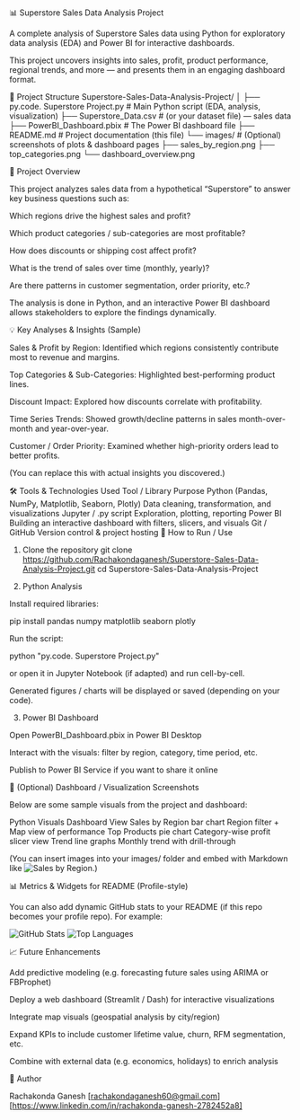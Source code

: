 📊 Superstore Sales Data Analysis Project

A complete analysis of Superstore Sales data using Python for exploratory data analysis (EDA) and Power BI for interactive dashboards.

This project uncovers insights into sales, profit, product performance, regional trends, and more — and presents them in an engaging dashboard format.

📁 Project Structure
Superstore-Sales-Data-Analysis-Project/
│
├── py.code. Superstore Project.py        # Main Python script (EDA, analysis, visualization)
├── Superstore_Data.csv                   # (or your dataset file) — sales data
├── PowerBI_Dashboard.pbix                # The Power BI dashboard file
├── README.md                             # Project documentation (this file)
└── images/                               # (Optional) screenshots of plots & dashboard pages
    ├── sales_by_region.png
    ├── top_categories.png
    └── dashboard_overview.png

🧭 Project Overview

This project analyzes sales data from a hypothetical “Superstore” to answer key business questions such as:

Which regions drive the highest sales and profit?

Which product categories / sub-categories are most profitable?

How does discounts or shipping cost affect profit?

What is the trend of sales over time (monthly, yearly)?

Are there patterns in customer segmentation, order priority, etc.?

The analysis is done in Python, and an interactive Power BI dashboard allows stakeholders to explore the findings dynamically.

💡 Key Analyses & Insights (Sample)

Sales & Profit by Region: Identified which regions consistently contribute most to revenue and margins.

Top Categories & Sub-Categories: Highlighted best-performing product lines.

Discount Impact: Explored how discounts correlate with profitability.

Time Series Trends: Showed growth/decline patterns in sales month-over-month and year-over-year.

Customer / Order Priority: Examined whether high-priority orders lead to better profits.

(You can replace this with actual insights you discovered.)

🛠️ Tools & Technologies Used
Tool / Library	Purpose
Python (Pandas, NumPy, Matplotlib, Seaborn, Plotly)	Data cleaning, transformation, and visualizations
Jupyter / .py script	Exploration, plotting, reporting
Power BI	Building an interactive dashboard with filters, slicers, and visuals
Git / GitHub	Version control & project hosting
🚀 How to Run / Use
1. Clone the repository
git clone https://github.com/Rachakondaganesh/Superstore-Sales-Data-Analysis-Project.git
cd Superstore-Sales-Data-Analysis-Project

2. Python Analysis

Install required libraries:

pip install pandas numpy matplotlib seaborn plotly


Run the script:

python "py.code. Superstore Project.py"


or open it in Jupyter Notebook (if adapted) and run cell-by-cell.

Generated figures / charts will be displayed or saved (depending on your code).

3. Power BI Dashboard

Open PowerBI_Dashboard.pbix in Power BI Desktop

Interact with the visuals: filter by region, category, time period, etc.

Publish to Power BI Service if you want to share it online

📸 (Optional) Dashboard / Visualization Screenshots

Below are some sample visuals from the project and dashboard:

Python Visuals	Dashboard View
Sales by Region bar chart	Region filter + Map view of performance
Top Products pie chart	Category-wise profit slicer view
Trend line graphs	Monthly trend with drill-through

(You can insert images into your images/ folder and embed with Markdown like ![Sales by Region](images/sales_by_region.png).)

📊 Metrics & Widgets for README (Profile-style)

You can also add dynamic GitHub stats to your README (if this repo becomes your profile repo). For example:

![GitHub Stats](https://github-readme-stats.vercel.app/api?username=Rachakondaganesh&show_icons=true&theme=radical)
![Top Languages](https://github-readme-stats.vercel.app/api/top-langs/?username=Rachakondaganesh&layout=compact&theme=radical)

📈 Future Enhancements

Add predictive modeling (e.g. forecasting future sales using ARIMA or FBProphet)

Deploy a web dashboard (Streamlit / Dash) for interactive visualizations

Integrate map visuals (geospatial analysis by city/region)

Expand KPIs to include customer lifetime value, churn, RFM segmentation, etc.

Combine with external data (e.g. economics, holidays) to enrich analysis

👤 Author

Rachakonda Ganesh
[rachakondaganesh60@gmail.com]
[https://www.linkedin.com/in/rachakonda-ganesh-2782452a8]
